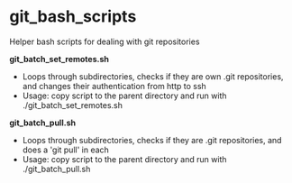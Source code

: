 # git_bash_scripts
Helper bash scripts for dealing with git repositories

**git_batch_set_remotes.sh**
* Loops through subdirectories, checks if they are own .git repositories, and changes their authentication from http to ssh
* Usage: copy script to the parent directory and run with ./git_batch_set_remotes.sh

**git_batch_pull.sh**
* Loops through subdirectories, checks if they are .git repositories, and does a 'git pull' in each
* Usage: copy script to the parent directory and run with ./git_batch_pull.sh
